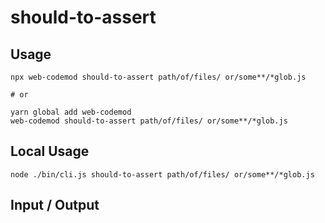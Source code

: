 # should-to-assert


## Usage

```
npx web-codemod should-to-assert path/of/files/ or/some**/*glob.js

# or

yarn global add web-codemod
web-codemod should-to-assert path/of/files/ or/some**/*glob.js
```

## Local Usage
```
node ./bin/cli.js should-to-assert path/of/files/ or/some**/*glob.js
```

## Input / Output

<!--FIXTURES_TOC_START-->
<!--FIXTURES_TOC_END-->

<!--FIXTURES_CONTENT_START-->
<!--FIXTURES_CONTENT_END-->